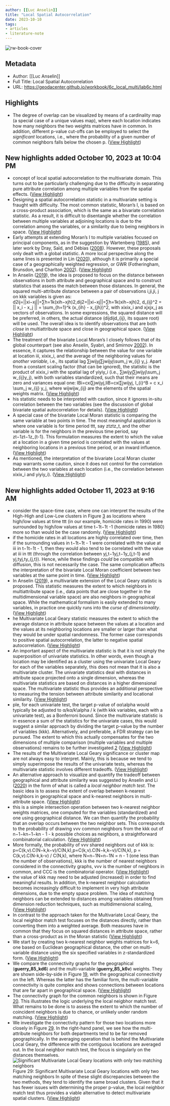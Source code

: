 ```yaml
---
author: [[Luc Anselin]]
title: "Local Spatial Autocorrelation"
date: 2023-10-10
tags: 
- articles
- literature-note
---
```

![rw-book-cover](https://readwise-assets.s3.amazonaws.com/static/images/article2.74d541386bbf.png)

## Metadata
- Author: [[Luc Anselin]]
- Full Title: Local Spatial Autocorrelation
- URL: https://geodacenter.github.io/workbook/6c_local_multi/lab6c.html

## Highlights
- The degree of overlap can be visualized by means of a cardinality map (a special case of a unique values map), where each location indicates how many neighbors the two weights matrices have in common. In addition, different p-value cut-offs can be employed to select the *significant* locations, i.e., where the probability of a given number of common neighbors falls below the chosen p. ([View Highlight](https://read.readwise.io/read/01hcd5d9mth981ddph57kfx33n))
## New highlights added October 10, 2023 at 10:04 PM
- concept of local spatial autocorrelation to the multivariate domain. This turns out to be particularly challenging due to the difficulty in separating pure attribute correlation among multiple variables from the spatial effects. ([View Highlight](https://read.readwise.io/read/01hcdjqg3785cqhx1agqtcg6cf))
- Designing a spatial autocorrelation statistic in a multivariate setting is fraught with difficulty. The most common statistic, Moran’s I, is based on a cross-product association, which is the same as a bivariate correlation statistic. As a result, it is difficult to disentangle whether the correlation between multiple variables at adjoining locations is due to the correlation among the variables, or a similarity due to being neighbors in space. ([View Highlight](https://read.readwise.io/read/01hcdjshntajf18wy848136qj0))
- Early attempts at extending Moran’s I to multiple variables focused on principal components, as in the suggestion by Wartenberg ([1985](https://geodacenter.github.io/workbook/6c_local_multi/lab6c.html#ref-Wartenberg:85)), and later work by Dray, Saïd, and Débias ([2008](https://geodacenter.github.io/workbook/6c_local_multi/lab6c.html#ref-Drayetal:08)). However, these proposals only dealt with a global statistic. A more local perspective along the same lines is presented in Lin ([2020](https://geodacenter.github.io/workbook/6c_local_multi/lab6c.html#ref-Lin:20)), although it is primarily a special case of a geographically weighted regression, or GWR (Fotheringham, Brunsdon, and Charlton [2002](https://geodacenter.github.io/workbook/6c_local_multi/lab6c.html#ref-Fotheringhametal:02)). ([View Highlight](https://read.readwise.io/read/01hcdjsynytzhz82x9a5ghz09e))
- In Anselin ([2019](https://geodacenter.github.io/workbook/6c_local_multi/lab6c.html#ref-Anselin:18)), the idea is proposed to focus on the distance between observations in both attribute and geographical space and to construct statistics that assess the match between those distances. In general, the squared multi-attribute distance between a pair of observations i,ji,ji, j on kkk variables is given as:
  d2ij=||xi−xj||=∑h=1k(xih−xjh)2,dij2=||xi−xj||=∑h=1k(xih−xjh)2,
  d_{ij}^2 = || x_i - x_j || = \sum_{h=1}^k (x_{ih} - x_{jh})^2, with xixix_i and xjxjx_j as vectors of observations. In some expressions, the squared distance will be preferred, in others, the actual distance (dijdijd_{ij}, its square root) will be used. The overall idea is to identify observations that are both *close* in multiattribute space and close in geographical space. ([View Highlight](https://read.readwise.io/read/01hcdjv63ftcbcdqa0n49xzbzd))
- The treatment of the bivariate Local Moran’s I closely follows that of its global counterpart (see also Anselin, Syabri, and Smirnov [2002](https://geodacenter.github.io/workbook/6c_local_multi/lab6c.html#ref-Anselinetal:02b)). In essence, it captures the relationship between the value for one variable at location iii, xixix_i, and the average of the neighboring values for *another variable*, i.e., its spatial lag ∑jwijyj∑jwijyj\sum_j w_{ij} y_j. Apart from a constant scaling factor (that can be ignored), the statistic is the product of xixix_i with the spatial lag of yiyiy_i (i.e., ∑jwijyj∑jwijyj\sum_j w_{ij}y_j), with both variables standardized, such that their means are zero and variances equal one:
  IBi=cxi∑jwijyj,IiB=cxi∑jwijyj,
  I_{i}^B = c x_i \sum_j w_{ij} y_j, where wijwijw_{ij} are the elements of the spatial weights matrix. ([View Highlight](https://read.readwise.io/read/01hcdjwyskd8ty0ry25gskq2ax))
- his statistic needs to be interpreted with caution, since it ignores in-situ correlation between the two variables (see the discussion of global bivariate spatial autocorrelation for details). ([View Highlight](https://read.readwise.io/read/01hcdjx95akhtfb8kra2f3pksw))
- A special case of the bivariate Local Moran statistic is comparing the same variable at two points in time. The most meaningful application is where one variable is for time period ttt, say ztztz_t, and the other variable is for the neighbors in the previous time period, say zt−1zt−1z_{t-1}. This formulation measures the extent to which the value at a location in a given time period is correlated with the values at neighboring locations in a previous time period, or an inward influence. ([View Highlight](https://read.readwise.io/read/01hcdjy2mwrv58r7bf48yk54ny))
- As mentioned, the interpretation of the bivariate Local Moran cluster map warrants some caution, since it does not control for the correlation between the two variables at each location (i.e., the correlation between xixix_i and yiyiy_i). ([View Highlight](https://read.readwise.io/read/01hcdk1b38ar7g6acyf6216sx8))
## New highlights added October 11, 2023 at 9:16 AM
- consider the space-time case, where one can interpret the results of the High-High and Low-Low clusters in Figure [3](https://geodacenter.github.io/workbook/6c_local_multi/lab6c.html#fig:bivlisacluster) as locations where high/low values at time ttt (in our example, homicide rates in 1990) were surrounded by high/low values at time t−1t−1t -1 (homicide rates in 1980) more so than would be the case randomly. ([View Highlight](https://read.readwise.io/read/01hcdk1ynhp4nqj1gsy84zkey6))
- if the homicide rates in all locations are highly correlated over time, then if the surrounding values in t−1t−1t - 1 were correlated with the value at iii in t−1t−1t - 1, then they would also tend to be correlated with the value at iii in ttt (through the correlation between yj,t−1yj,t−1y_{j,t-1} and yj,tyj,ty_{j,t}). Hence, while these findings *could* be compatible with diffusion, this is not necessarily the case. The same complication affects the interpretation of the bivariate Local Moran coefficient between two variables at the same point in time. ([View Highlight](https://read.readwise.io/read/01hcdk2kaahn9s1apj1k3r2v2s))
- In Anselin ([2019](https://geodacenter.github.io/workbook/6c_local_multi/lab6c.html#ref-Anselin:18)), a multivariate extension of the Local Geary statistic is proposed. This statistic measures the extent to which neighbors in multiattribute space (i.e., data points that are close together in the multidimensional variable space) are also neighbors in geographical space. While the mathematical formalism is easily extended to many variables, in practice one quickly runs into the *curse of dimensionality*. ([View Highlight](https://read.readwise.io/read/01hcdk52eg7cj06rn47spdy9z0))
- he Multivariate Local Geary statistic measures the extent to which the average distance in attribute space between the values at a location and the values at its neighboring locations are smaller or larger than what they would be under spatial randomness. The former case corresponds to positive spatial autocorrelation, the latter to negative spatial autocorrelation. ([View Highlight](https://read.readwise.io/read/01hcdk60jbnv1m105c59d8d9q0))
- An important aspect of the multivariate statistic is that it is not simply the superposition of univariate statistics. In other words, even though a location may be identified as a cluster using the univariate Local Geary for each of the variables separately, this does not mean that it is also a multivariate cluster. The univariate statistics deal with distances in attribute space projected onto a single dimension, whereas the multivariate statistics are based on distances in a higher dimensional space. The multivariate statistic thus provides an additional perspective to measuring the tension between attribute similarity and locational similarity. ([View Highlight](https://read.readwise.io/read/01hcdk6fymsznzqrk509374mc8))
- ple, for each univariate test, the target p-value of αα\alpha would typically be adjusted to α/kα/k\alpha / k (with kkk variables, each with a univariate test), as a Bonferroni bound. Since the multivariate statistic is in essence a sum of the statistics for the univariate cases, this would suggest a similar approach by dividing the target p-value by the number of variables (kkk). Alternatively, and preferable, a FDR strategy can be pursued. The extent to which this actually compensates for the two dimensions of multiple comparison (multiple variables and multiple observations) remains to be further investigated.[2](https://geodacenter.github.io/workbook/6c_local_multi/lab6c.html#fn2) ([View Highlight](https://read.readwise.io/read/01hcdk8ysag6sp63p1ab0zsbeq))
- The results of the Multivariate Local Geary significance or cluster map are not always easy to interpret. Mainly, this is because we tend to simply superimpose the results of the univariate tests, whereas the multivariate statistic involves different tradeoffs. ([View Highlight](https://read.readwise.io/read/01hcdkecebbaqpxr57r6t90ztn))
- An alternative approach to visualize and quantify the tradeoff between geographical and attribute similarity was suggested by Anselin and Li ([2020](https://geodacenter.github.io/workbook/6c_local_multi/lab6c.html#ref-AnselinLi:20)) in the form of what is called a *local neighbor match test*. The basic idea is to assess the extent of overlap between k-nearest neighbors in geographical space and k-nearest neighbors in multi-attribute space. ([View Highlight](https://read.readwise.io/read/01hcdkgwfq37c26jx10c97qyj9))
- this is a simple intersection operation between two k-nearest neighbor weights matrices, one computed for the variables (standardized) and one using geographical distance. We can then quantify the probability that an overlap occurs between the two neighbor sets. This corresponds to the probability of drawing vvv common neighbors from the kkk out of n−1−kn−1−kn - 1 - k possible choices as neighbors, a straightforward combinatorial calculation. ([View Highlight](https://read.readwise.io/read/01hcdkh7v45wvm30tkpv90m3ms))
- More formally, the probability of vvv shared neighbors out of kkk is:
  p=C(k,v).C(N−k,k−v)/C(N,k),p=C(k,v).C(N−k,k−v)/C(N,k),
  p = C(k,v).C(N-k,k-v) / C(N,k), where N=n−1N=n−1N = n - 1 (one less than the number of observations), kkk is the number of nearest neighbors considered in the connectivity graphs, vvv is the number of neighbors in common, and CCC is the combinatorial operator. ([View Highlight](https://read.readwise.io/read/01hcdkhkdg43yekbfmy41zf6j1))
- the value of kkk may need to be adjusted (increased) in order to find meaningful results. In addition, the k-nearest neighbor calculation becomes increasingly difficult to implement in very high attribute dimensions, due to the empty space problem.
  The idea of matching neighbors can be extended to distances among variables obtained from dimension reduction techniques, such as multidimensional scaling, ([View Highlight](https://read.readwise.io/read/01hcdkjadx7crbrz2425tjtrfr))
- In contrast to the approach taken for the Multivariate Local Geary, the local neighbor match test focuses on the distances directly, rather than converting them into a weighted average. Both measures have in common that they focus on squared distances in attribute space, rather than a cross-product as in the Moran statistic ([View Highlight](https://read.readwise.io/read/01hcdkjgc2t9xxvj8vz62p8zhe))
- We start by creating two k-nearest neighbor weights matrices for k=6, one based on Euclidean geographical distance, the other on multi-variable distance using the six specified variables in z-standardized form. ([View Highlight](https://read.readwise.io/read/01hcdkk7sxcjabspcrxkxbvpxq))
- We compare the connectivity graphs for the geographical (**guerry_85_kd6**) and the multi-variable (**guerry_85_k6v**) weights. They are shown side-by-side in Figure [19](https://geodacenter.github.io/workbook/6c_local_multi/lab6c.html#fig:connintersection), with the geographical connectivity on the left. Whereas the latter has the familiar form, the multi-variable connectivity is quite complex and shows connections between locations that are far apart in geographical space. ([View Highlight](https://read.readwise.io/read/01hcdkksj2n0z836sr61b9ezvx))
- The connectivity graph for the common neighbors is shown in Figure [20](https://geodacenter.github.io/workbook/6c_local_multi/lab6c.html#fig:connintersection1). This illustrates the logic underlying the local neigbhor match test. What remains to be done is to assess the extent to which the number of coincident neighbors is due to chance, or unlikely under random matching. ([View Highlight](https://read.readwise.io/read/01hcdkma9q3amf5cakqyb6y08v))
- We investigate the connectivity pattern for those two locations more closely in Figure [29](https://geodacenter.github.io/workbook/6c_local_multi/lab6c.html#fig:matchsmultig3). In the right-hand panel, we see how the multi-attribute neighbors for both departments tend to be far removed geographically. In the averaging operation that is behind the Multivariate Local Geary, the difference with the contiguous locations are averaged out. In the local neighbor match test, the focus is singularly on the distances themselves.
  ![Significant Multivariate Local Geary locations with only two matching neighbors](https://geodacenter.github.io/workbook/6c_local_multi/lab6c.html/pics6c/11_geary_match_2.png)
  Figure 29: Significant Multivariate Local Geary locations with only two matching neighbors
  In spite of these slight discrepancies between the two methods, they tend to identify the same broad clusters. Given that it has fewer issues with determining the proper p-value, the local neighbor match test thus provides a viable alternative to detect multivariate spatial clusters. ([View Highlight](https://read.readwise.io/read/01hcdkrf68xzwq001gwyw07dmq))
